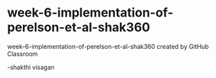 # week-6-implementation-of-perelson-et-al-shak360
week-6-implementation-of-perelson-et-al-shak360 created by GitHub Classroom

-shakthi visagan
